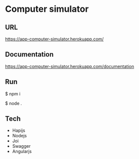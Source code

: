 # Computer simulator

## URL
https://app-computer-simulator.herokuapp.com/

## Documentation
https://app-computer-simulator.herokuapp.com/documentation

## Run
$ npm i

$ node .

## Tech
* Hapijs
* Nodejs
* Joi
* Swagger
* Angularjs
